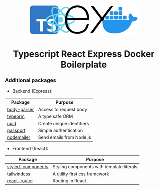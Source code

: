 <p align="center"><img src="./logo.png" height="100"></img></p>
<h1 align="center">Typescript React Express Docker Boilerplate</h1>

### Additional packages
* Backend (Express):

|Package|Purpose|
|-|-|
|[body-parser](https://www.npmjs.com/package/body-parser)| Access to request.body |
|[typeorm](https://www.npmjs.com/package/body-parser)| A type safe ORM |
| [uuid](https://www.npmjs.com/package/uuid) | Create unique identifiers |
| [passport](https://www.npmjs.com/package/passport) | Simple authentication |
| [nodemailer](https://www.npmjs.com/package/nodemailer) | Send emails  from Node.js|
* Frontend (React):

|Package|Purpose|
|-|-|
|[styled-components](https://www.npmjs.com/package/styled-components)| Styling components with template literals |
|[tailwindcss](https://tailwindcss.com/docs/installation) | A utility first css framework |
| [react-router](https://www.npmjs.com/package/react-router) | Routing in React|
